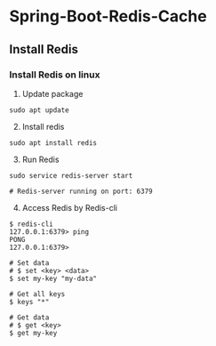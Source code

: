 # Spring-Boot-Redis-Cache

## Install Redis

### Install Redis on linux

1. Update package

```shell
sudo apt update
```

2. Install redis

```shell
sudo apt install redis
```

3. Run Redis

```shell
sudo service redis-server start

# Redis-server running on port: 6379
```

4. Access Redis by Redis-cli

```shell
$ redis-cli
127.0.0.1:6379> ping
PONG
127.0.0.1:6379>

# Set data
# $ set <key> <data>
$ set my-key "my-data"

# Get all keys
$ keys "*"

# Get data
# $ get <key>
$ get my-key

```

